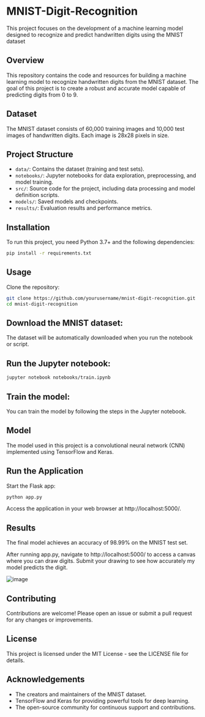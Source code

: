 # MNIST-Digit-Recognition
This project focuses on the development of a machine learning model designed to recognize and predict handwritten digits using the MNIST dataset

## Overview
This repository contains the code and resources for building a machine learning model to recognize handwritten digits from the MNIST dataset. The goal of this project is to create a robust and accurate model capable of predicting digits from 0 to 9.

## Dataset
The MNIST dataset consists of 60,000 training images and 10,000 test images of handwritten digits. Each image is 28x28 pixels in size.

## Project Structure
- `data/`: Contains the dataset (training and test sets).
- `notebooks/`: Jupyter notebooks for data exploration, preprocessing, and model training.
- `src/`: Source code for the project, including data processing and model definition scripts.
- `models/`: Saved models and checkpoints.
- `results/`: Evaluation results and performance metrics.

## Installation
To run this project, you need Python 3.7+ and the following dependencies:

```bash
pip install -r requirements.txt
```
## Usage
Clone the repository:
```bash
git clone https://github.com/yourusername/mnist-digit-recognition.git
cd mnist-digit-recognition
```
## Download the MNIST dataset:
The dataset will be automatically downloaded when you run the notebook or script.

## Run the Jupyter notebook:
```bash
jupyter notebook notebooks/train.ipynb
```
## Train the model:
You can train the model by following the steps in the Jupyter notebook.

## Model
The model used in this project is a convolutional neural network (CNN) implemented using TensorFlow and Keras.

## Run the Application
Start the Flask app:
```bash
python app.py
```
Access the application in your web browser at http://localhost:5000/.

## Results
The final model achieves an accuracy of 98.99% on the MNIST test set.

After running app.py, navigate to http://localhost:5000/ to access a canvas where you can draw digits. Submit your drawing to see how accurately my model predicts the digit.

![image](https://github.com/yugeshsivakumar/MNIST-Digit-Recognition/assets/156910899/d68cf617-228d-4d3d-b93a-a1ca627e2b66)



## Contributing
Contributions are welcome! Please open an issue or submit a pull request for any changes or improvements.

## License
This project is licensed under the MIT License - see the LICENSE file for details.

## Acknowledgements
- The creators and maintainers of the MNIST dataset.
- TensorFlow and Keras for providing powerful tools for deep learning.
- The open-source community for continuous support and contributions.
